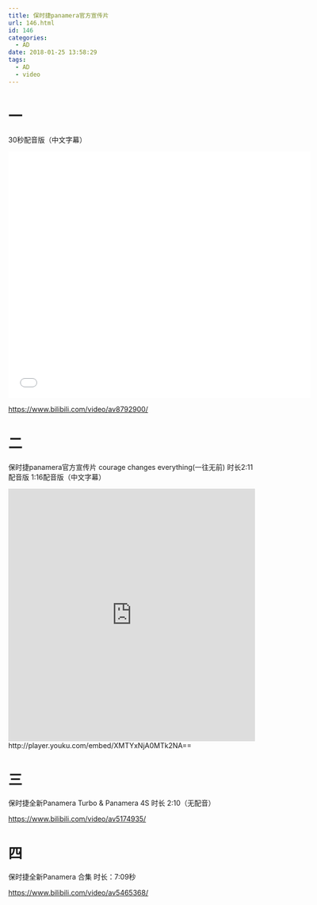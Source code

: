 ```yaml
---
title: 保时捷panamera官方宣传片
url: 146.html
id: 146
categories:
  - AD
date: 2018-01-25 13:58:29
tags:
  - AD
  - video
---
```


# 一
30秒配音版（中文字幕） 
<iframe height=498 width=610 src="//player.bilibili.com/player.html?aid=8792900&cid=14502121&page=1" scrolling="no" border="0" frameborder="no" framespacing="0" allowfullscreen="true"> </iframe>

https://www.bilibili.com/video/av8792900/

# 二
保时捷panamera官方宣传片 courage changes everything(一往无前) 时长2:11配音版 1:16配音版（中文字幕） 


<iframe height=498 width=510 src='http://player.youku.com/embed/XMTYxNjA0MTk2NA==' style='width:498px;height:510px' frameborder=0 'allowfullscreen'></iframe>
http://player.youku.com/embed/XMTYxNjA0MTk2NA== 
 


# 三
保时捷全新Panamera Turbo & Panamera 4S 时长 2:10（无配音） 

https://www.bilibili.com/video/av5174935/ 

# 四
保时捷全新Panamera 合集 时长：7:09秒 

https://www.bilibili.com/video/av5465368/